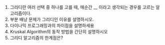 1. 그리디란 여러 선택 중 하나를 고를 때, 매순간 \_\_ 이라고 생각되는 경우를 고르는 알고리즘이다.
2. 부분 배낭 문제가 그리디인 이유를 설명하시오.
3. 다이나믹 프로그래밍과의 차이점을 설명하세용
4. Kruskal Algorithm의 동작 방법을 간단히 설명하시오
5. 그리디 알고리즘의 한계점은?
